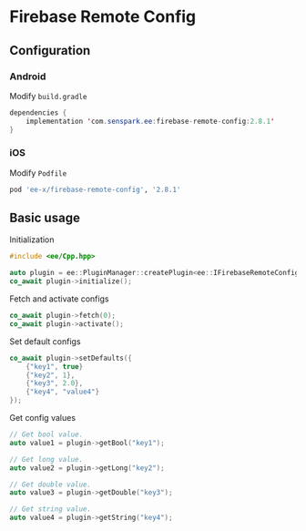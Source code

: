 # Firebase Remote Config
## Configuration
### Android
Modify `build.gradle`
```java
dependencies {
    implementation 'com.senspark.ee:firebase-remote-config:2.8.1'
}
```

### iOS
Modify `Podfile`
```ruby
pod 'ee-x/firebase-remote-config', '2.8.1'
```

## Basic usage
Initialization
```cpp
#include <ee/Cpp.hpp>

auto plugin = ee::PluginManager::createPlugin<ee::IFirebaseRemoteConfig>();
co_await plugin->initialize();
```

Fetch and activate configs
```cpp
co_await plugin->fetch(0);
co_await plugin->activate();
```

Set default configs
```cpp
co_await plugin->setDefaults({
    {"key1", true}
    {"key2", 1},
    {"key3", 2.0},
    {"key4", "value4"}
});
```

Get config values
```cpp
// Get bool value.
auto value1 = plugin->getBool("key1");

// Get long value.
auto value2 = plugin->getLong("key2");

// Get double value.
auto value3 = plugin->getDouble("key3");

// Get string value.
auto value4 = plugin->getString("key4");
```